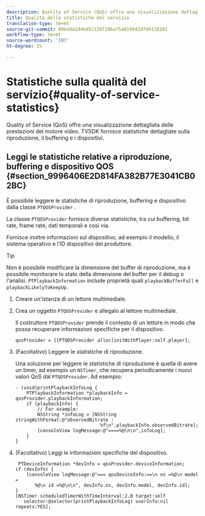 ```yaml
---
description: Quality of Service (QoS) offre una visualizzazione dettagliata delle prestazioni del motore video. TVSDK fornisce statistiche dettagliate sulla riproduzione, il buffering e i dispositivi.
title: Qualità delle statistiche del servizio
translation-type: tm+mt
source-git-commit: 89bdda1d4bd5c126f19ba75a819942df901183d1
workflow-type: tm+mt
source-wordcount: '197'
ht-degree: 1%

---
```



# Statistiche sulla qualità del servizio{#quality-of-service-statistics}

Quality of Service (QoS) offre una visualizzazione dettagliata delle prestazioni del motore video. TVSDK fornisce statistiche dettagliate sulla riproduzione, il buffering e i dispositivi.

## Leggi le statistiche relative a riproduzione, buffering e dispositivo QOS {#section_9996406E2D814FA382B77E3041CB02BC}

È possibile leggere le statistiche di riproduzione, buffering e dispositivo dalla classe `PTQOSProvider` .

La classe `PTQOSProvider` fornisce diverse statistiche, tra cui buffering, bit rate, frame rate, dati temporali e così via.

Fornisce inoltre informazioni sul dispositivo, ad esempio il modello, il sistema operativo e l’ID dispositivo del produttore.

>[!TIP]
>
>Non è possibile modificare la dimensione del buffer di riproduzione, ma è possibile monitorare lo stato della dimensione del buffer per il debug o l&#39;analisi. `PTPlaybackInformation` include proprietà quali  `playbackBufferFull` e  `playbackLikelyToKeepUp`.

1. Creare un&#39;istanza di un lettore multimediale.
1. Crea un oggetto `PTQOSProvider` e allegalo al lettore multimediale.

   Il costruttore `PTQOSProvider` prende il contesto di un lettore in modo che possa recuperare informazioni specifiche per il dispositivo.

   ```
   qosProvider = [[PTQOSProvider alloc]initWithPlayer:self.player]; 
   ```

1. (Facoltativo) Leggere le statistiche di riproduzione.

   Una soluzione per leggere le statistiche di riproduzione è quella di avere un timer, ad esempio un `NSTimer`, che recupera periodicamente i nuovi valori QoS dal `PTQOSProvider`. Ad esempio:

   ```
   - (void)printPlaybackInfoLog { 
       PTPlaybackInformation *playbackInfo = qosProvider.playbackInformation;  
       if (playbackInfo) { 
           // For example: 
           NSString *infoLog = [NSString stringWithFormat:@"observedBitrate :  
                                  %f\n",playbackInfo.observedBitrate]; 
           [consoleView logMessage:@"====%@\n\n",infoLog]; 
       } 
   }
   ```

1. (Facoltativo) Leggi le informazioni specifiche del dispositivo.

   ```
    PTDeviceInformation *devInfo = qosProvider.deviceInformation; 
   if (devInfo) { 
       [consoleView logMessage:@"=== qosDeviceInfo:==\n os =%@\n model =  
          %@\n id =%@\n\n", devInfo.os, devInfo.model, devInfo.id]; 
   } 
   [NSTimer scheduledTimerWithTimeInterval:2.0 target:self  
      selector:@selector(printPlaybackInfoLog) userInfo:nil repeats:YES];
   ```

